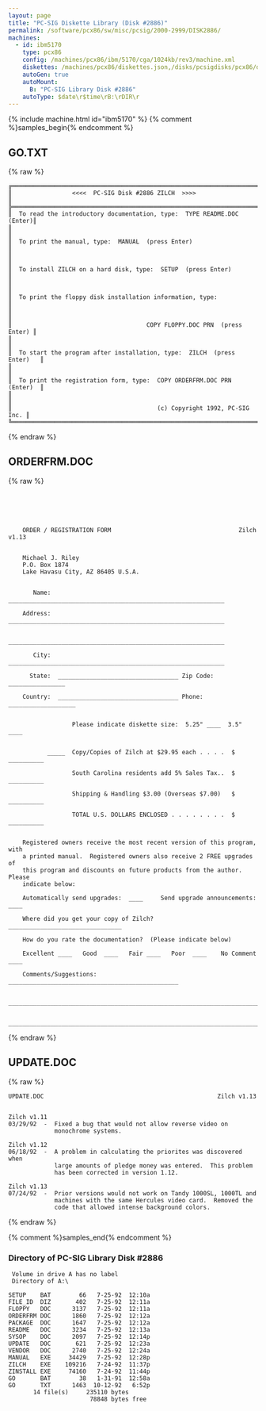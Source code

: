 ```yaml
---
layout: page
title: "PC-SIG Diskette Library (Disk #2886)"
permalink: /software/pcx86/sw/misc/pcsig/2000-2999/DISK2886/
machines:
  - id: ibm5170
    type: pcx86
    config: /machines/pcx86/ibm/5170/cga/1024kb/rev3/machine.xml
    diskettes: /machines/pcx86/diskettes.json,/disks/pcsigdisks/pcx86/diskettes.json
    autoGen: true
    autoMount:
      B: "PC-SIG Library Disk #2886"
    autoType: $date\r$time\rB:\rDIR\r
---
```


{% include machine.html id="ibm5170" %}
{% comment %}samples_begin{% endcomment %}

## GO.TXT

{% raw %}
```
╔═════════════════════════════════════════════════════════════════════════╗
║                 <<<<  PC-SIG Disk #2886 ZILCH  >>>>                     ║
╠═════════════════════════════════════════════════════════════════════════╣
║  To read the introductory documentation, type:  TYPE README.DOC  (Enter)║
║                                                                         ║
║  To print the manual, type:  MANUAL  (press Enter)                      ║
║                                                                         ║
║  To install ZILCH on a hard disk, type:  SETUP  (press Enter)           ║
║                                                                         ║
║  To print the floppy disk installation information, type:               ║
║                                                                         ║
║                                      COPY FLOPPY.DOC PRN  (press Enter) ║
║                                                                         ║
║  To start the program after installation, type:  ZILCH  (press Enter)   ║
║                                                                         ║
║  To print the registration form, type:  COPY ORDERFRM.DOC PRN  (Enter)  ║
║                                                                         ║
║                                         (c) Copyright 1992, PC-SIG Inc. ║
╚═════════════════════════════════════════════════════════════════════════╝
```
{% endraw %}

## ORDERFRM.DOC

{% raw %}
```





    ORDER / REGISTRATION FORM                                    Zilch v1.13


    Michael J. Riley
    P.O. Box 1874 
    Lake Havasu City, AZ 86405 U.S.A.


       Name:  _____________________________________________________________
    
    Address:  _____________________________________________________________

              _____________________________________________________________

       City:  _____________________________________________________________

      State:  __________________________________ Zip Code: ________________

    Country:  __________________________________ Phone: ___________________ 


                  Please indicate diskette size:  5.25" ____  3.5" ____ 
  

           _____  Copy/Copies of Zilch at $29.95 each . . . .  $ __________

                  South Carolina residents add 5% Sales Tax..  $ __________

                  Shipping & Handling $3.00 (Overseas $7.00)   $ __________

                  TOTAL U.S. DOLLARS ENCLOSED . . . . . . . .  $ __________

    
    Registered owners receive the most recent version of this program, with 
    a printed manual.  Registered owners also receive 2 FREE upgrades of 
    this program and discounts on future products from the author.  Please 
    indicate below: 
    
    Automatically send upgrades:  ____     Send upgrade announcements: ____

    Where did you get your copy of Zilch?  ________________________________

    How do you rate the documentation?  (Please indicate below)

    Excellent ____   Good  ____   Fair ____   Poor  ____    No Comment ____

    Comments/Suggestions:  ________________________________________________

    _______________________________________________________________________

    _______________________________________________________________________

```
{% endraw %}

## UPDATE.DOC

{% raw %}
```
UPDATE.DOC                                                 Zilch v1.13


Zilch v1.11
03/29/92  -  Fixed a bug that would not allow reverse video on 
             monochrome systems. 

Zilch v1.12
06/18/92  -  A problem in calculating the priorites was discovered when 
             large amounts of pledge money was entered.  This problem 
             has been corrected in version 1.12.

Zilch v1.13
07/24/92  -  Prior versions would not work on Tandy 1000SL, 1000TL and 
             machines with the same Hercules video card.  Removed the 
             code that allowed intense background colors.

```
{% endraw %}

{% comment %}samples_end{% endcomment %}

### Directory of PC-SIG Library Disk #2886

     Volume in drive A has no label
     Directory of A:\

    SETUP    BAT        66   7-25-92  12:10a
    FILE_ID  DIZ       402   7-25-92  12:11a
    FLOPPY   DOC      3137   7-25-92  12:11a
    ORDERFRM DOC      1860   7-25-92  12:12a
    PACKAGE  DOC      1647   7-25-92  12:12a
    README   DOC      3234   7-25-92  12:13a
    SYSOP    DOC      2097   7-25-92  12:14p
    UPDATE   DOC       621   7-25-92  12:23a
    VENDOR   DOC      2740   7-25-92  12:24a
    MANUAL   EXE     34429   7-25-92  12:28p
    ZILCH    EXE    109216   7-24-92  11:37p
    ZINSTALL EXE     74160   7-24-92  11:44p
    GO       BAT        38   1-31-91  12:58a
    GO       TXT      1463  10-12-92   6:52p
           14 file(s)     235110 bytes
                           78848 bytes free
